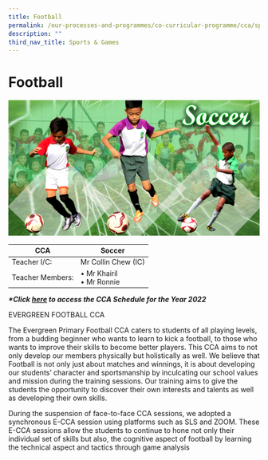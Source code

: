 ```yaml
---
title: Football
permalink: /our-processes-and-programmes/co-curricular-programme/cca/sports-n-games/football
description: ""
third_nav_title: Sports & Games
---
```

# **Football**

![](/images/soccer2016.jpg)

| CCA   	| Soccer   	|
|---	|---	|
|  Teacher I/C: 	| Mr Collin Chew (IC) 	|
| Teacher Members:  	| • Mr Khairil<br>• Mr Ronnie 	|

**_\*Click [here](https://docs.google.com/document/d/19yQQeYbcNUBPsW_j2nrgEeGdv8sUMdf_e79um_QsFDM/edit) to access the CCA Schedule for the Year 2022_**  

EVERGREEN FOOTBALL CCA

The Evergreen Primary Football CCA caters to students of all playing levels, from a budding beginner who wants to learn to kick a football, to those who wants to improve their skills to become better players. This CCA aims to not only develop our members physically but holistically as well. We believe that Football is not only just about matches and winnings, it is about developing our students’ character and sportsmanship by inculcating our school values and mission during the training sessions. Our training aims to give the students the opportunity to discover their own interests and talents as well as developing their own skills.

During the suspension of face-to-face CCA sessions, we adopted a synchronous E-CCA session using platforms such as SLS and ZOOM. These E-CCA sessions allow the students to continue to hone not only their individual set of skills but also, the cognitive aspect of football by learning the technical aspect and tactics through game analysis